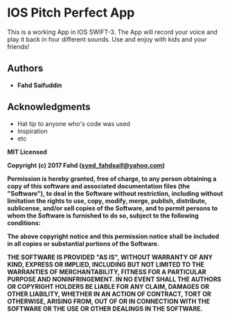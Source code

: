 # IOS Pitch Perfect App
This is a working App in IOS SWIFT-3. The App will record your voice and play it back in four different sounds. Use and enjoy with kids and your friends!
## Authors

* **Fahd Saifuddin**


## Acknowledgments
* Hat tip to anyone who's code was used
* Inspiration
* etc


<b>

MIT Licensed

Copyright (c) 2017 Fahd (syed_fahdsaif@yahoo.com)

Permission is hereby granted, free of charge, to any person obtaining a copy of this software and associated documentation files (the "Software"), to deal in the Software without restriction, including without limitation the rights to use, copy, modify, merge, publish, distribute, sublicense, and/or sell copies of the Software, and to permit persons to whom the Software is furnished to do so, subject to the following conditions:

The above copyright notice and this permission notice shall be included in all copies or substantial portions of the Software.

THE SOFTWARE IS PROVIDED "AS IS", WITHOUT WARRANTY OF ANY KIND, EXPRESS OR IMPLIED, INCLUDING BUT NOT LIMITED TO THE WARRANTIES OF MERCHANTABILITY, FITNESS FOR A PARTICULAR PURPOSE AND NONINFRINGEMENT. IN NO EVENT SHALL THE AUTHORS OR COPYRIGHT HOLDERS BE LIABLE FOR ANY CLAIM, DAMAGES OR OTHER LIABILITY, WHETHER IN AN ACTION OF CONTRACT, TORT OR OTHERWISE, ARISING FROM, OUT OF OR IN CONNECTION WITH THE SOFTWARE OR THE USE OR OTHER DEALINGS IN THE SOFTWARE.
